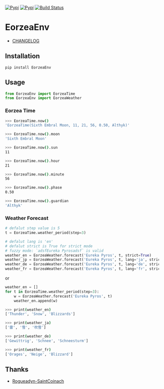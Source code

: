 
[![Pypi](https://img.shields.io/pypi/v/eorzeaenv.svg?style=flat-square)](https://pypi.org/project/EorzeaEnv/)
[![Pypi](https://img.shields.io/pypi/pyversions/eorzeaenv.svg?style=flat-square)](https://pypi.org/project/EorzeaEnv/)
[![Build Status](https://img.shields.io/travis/EltonChou/EorzeaEnv.svg?style=flat-square)](https://travis-ci.org/EltonChou/EorzeaEnv)

# EorzeaEnv

+ [CHANGELOG](https://github.com/EltonChou/EorzeaEnv/blob/master/CHANGELOG.md)

## Installation
```
pip install EorzeaEnv
```

## Usage
```py
from EorzeaEnv import EorzeaTime
from EorzeaEnv import EorzeaWeather
```

### Eorzea Time

```sh
>>> EorzeaTime.now()
'EorzeaTime(Sixth Embral Moon, 11, 21, 56, 0.50, Althyk)'

>>> EorzeaTime.now().moon
'Sixth Embral Moon'

>>> EorzeaTime.now().sun
11

>>> EorzeaTime.now().hour
21

>>> EorzeaTime.now().minute
56

>>> EorzeaTime.now().phase
0.50

>>> EorzeaTime.now().guardian
'Althyk'
```

### Weather Forecast
```python
# defalut step value is 5
t = EorzeaTime.weather_period(step=3)

# defalut lang is 'en'
# defalut strict is True for strict mode
# fuzzy mode: `adsfEureka Pyrosadsf` is valid
weather_en = EorzeaWeather.forecast('Eureka Pyros', t, strict=True)
weather_jp = EorzeaWeather.forecast('Eureka Pyros', t, lang='ja', strict=True)
weather_de = EorzeaWeather.forecast('Eureka Pyros', t, lang='de', strict=True)
weather_fr = EorzeaWeather.forecast('Eureka Pyros', t, lang='fr', strict=True)
```
or
```py
weather_en = []
for t in EorzeaTime.weather_period(step=3):
    w = EorzeaWeather.forecast('Eureka Pyros', t)
    weather_en.append(w)
```

```sh
>>> print(weather_en)
['Thunder', 'Snow', 'Blizzards']

>>> print(weather_ja)
['雷', '雪', '吹雪']

>>> print(weather_de)
['Gewittrig', 'Schnee', 'Schneesturm']

>>> print(weather_fr)
['Orages', 'Neige', 'Blizzard']
```

## Thanks
- [Rogueadyn-SaintCoinach](https://github.com/Rogueadyn/SaintCoinach)
